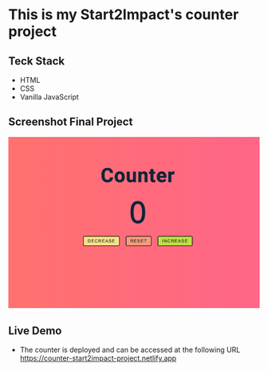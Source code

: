# This is my Start2Impact's counter project

## Teck Stack 
* HTML
* CSS
* Vanilla JavaScript

## Screenshot Final Project
![screenshot final project](./assets/img/screenshot-project.png)

## Live Demo 
* The counter is deployed and can be accessed at the following URL
https://counter-start2impact-project.netlify.app
